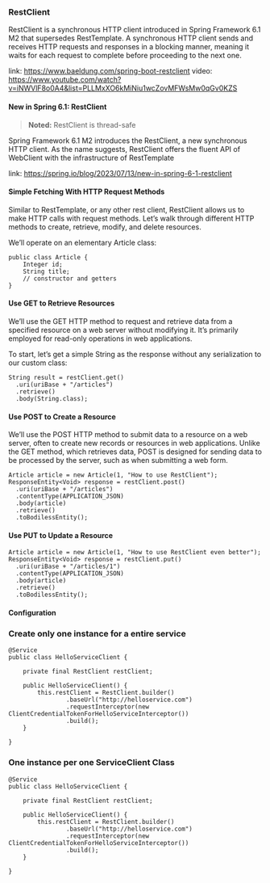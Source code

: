 ### RestClient

RestClient is a synchronous HTTP client introduced in Spring Framework 6.1 M2 that supersedes RestTemplate.
A synchronous HTTP client sends and receives HTTP requests and responses in a blocking manner,
meaning it waits for each request to complete before proceeding to the next one.

link: https://www.baeldung.com/spring-boot-restclient
video: https://www.youtube.com/watch?v=iNWVlF8o0A4&list=PLLMxXO6kMiNiu1wcZovMFWsMw0qGv0KZS

#### New in Spring 6.1: RestClient

> **Noted:** RestClient is thread-safe

Spring Framework 6.1 M2 introduces the RestClient, a new synchronous HTTP client.
As the name suggests, RestClient offers the fluent API of WebClient with the infrastructure of RestTemplate

link: https://spring.io/blog/2023/07/13/new-in-spring-6-1-restclient

#### Simple Fetching With HTTP Request Methods

Similar to RestTemplate, or any other rest client, RestClient allows us to make HTTP calls with request methods. Let’s
walk through different HTTP methods to create, retrieve, modify, and delete resources.

We’ll operate on an elementary Article class:

```
public class Article {
    Integer id;
    String title;
    // constructor and getters
}
```

#### Use GET to Retrieve Resources

We’ll use the GET HTTP method to request and retrieve data from a specified resource on a web server without modifying
it. It’s primarily employed for read-only operations in web applications.

To start, let’s get a simple String as the response without any serialization to our custom class:

```
String result = restClient.get()
  .uri(uriBase + "/articles")
  .retrieve()
  .body(String.class);
```

#### Use POST to Create a Resource

We’ll use the POST HTTP method to submit data to a resource on a web server, often to create new records or resources in
web applications. Unlike the GET method, which retrieves data, POST is designed for sending data to be processed by the
server, such as when submitting a web form.

```
Article article = new Article(1, "How to use RestClient");
ResponseEntity<Void> response = restClient.post()
  .uri(uriBase + "/articles")
  .contentType(APPLICATION_JSON)
  .body(article)
  .retrieve()
  .toBodilessEntity();
```

#### Use PUT to Update a Resource

```
Article article = new Article(1, "How to use RestClient even better");
ResponseEntity<Void> response = restClient.put()
  .uri(uriBase + "/articles/1")
  .contentType(APPLICATION_JSON)
  .body(article)
  .retrieve()
  .toBodilessEntity();
```

#### Configuration

### Create only one instance for a entire service

```
@Service
public class HelloServiceClient {

    private final RestClient restClient;

    public HelloServiceClient() {
        this.restClient = RestClient.builder()
                .baseUrl("http://helloservice.com")
                .requestInterceptor(new ClientCredentialTokenForHelloServiceInterceptor())
                .build();
    }
    
}
```

### One instance per one ServiceClient Class

```
@Service
public class HelloServiceClient {
    
    private final RestClient restClient;

    public HelloServiceClient() {
        this.restClient = RestClient.builder()
                .baseUrl("http://helloservice.com")
                .requestInterceptor(new ClientCredentialTokenForHelloServiceInterceptor())
                .build();
    }

}
```